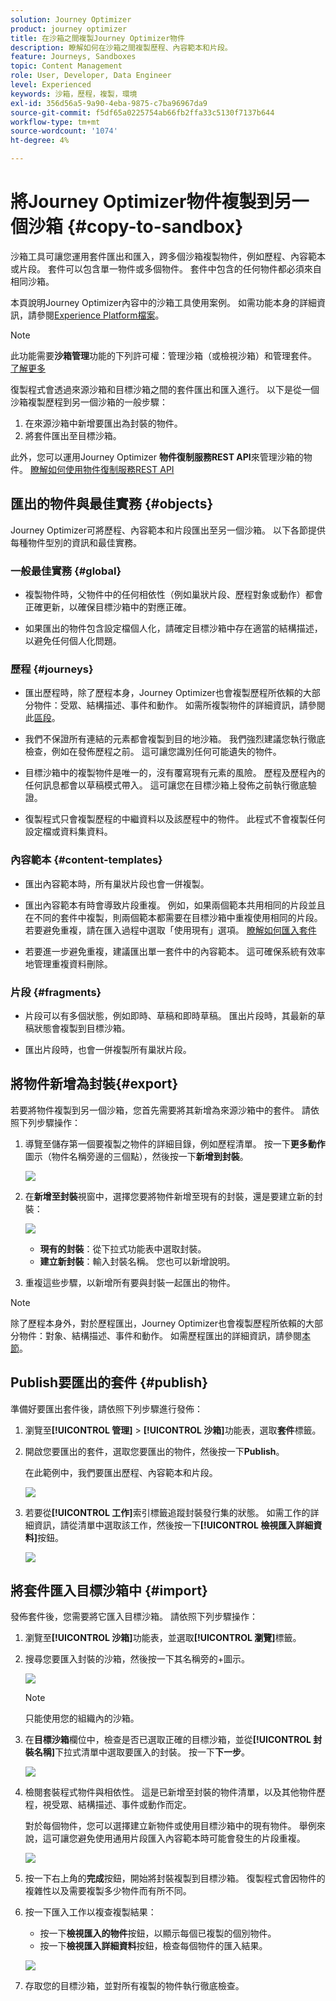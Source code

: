 ```yaml
---
solution: Journey Optimizer
product: journey optimizer
title: 在沙箱之間複製Journey Optimizer物件
description: 瞭解如何在沙箱之間複製歷程、內容範本和片段。
feature: Journeys, Sandboxes
topic: Content Management
role: User, Developer, Data Engineer
level: Experienced
keywords: 沙箱，歷程，複製，環境
exl-id: 356d56a5-9a90-4eba-9875-c7ba96967da9
source-git-commit: f5df65a0225754ab66fb2ffa33c5130f7137b644
workflow-type: tm+mt
source-wordcount: '1074'
ht-degree: 4%

---
```


# 將Journey Optimizer物件複製到另一個沙箱 {#copy-to-sandbox}

沙箱工具可讓您運用套件匯出和匯入，跨多個沙箱複製物件，例如歷程、內容範本或片段。 套件可以包含單一物件或多個物件。 套件中包含的任何物件都必須來自相同沙箱。

本頁說明Journey Optimizer內容中的沙箱工具使用案例。 如需功能本身的詳細資訊，請參閱[Experience Platform檔案](https://experienceleague.adobe.com/docs/experience-platform/sandbox/ui/sandbox-tooling.html)。

>[!NOTE]
>
>此功能需要&#x200B;**沙箱管理**&#x200B;功能的下列許可權：管理沙箱（或檢視沙箱）和管理套件。 [了解更多](../administration/ootb-permissions.md)

復製程式會透過來源沙箱和目標沙箱之間的套件匯出和匯入進行。 以下是從一個沙箱複製歷程到另一個沙箱的一般步驟：

1. 在來源沙箱中新增要匯出為封裝的物件。
1. 將套件匯出至目標沙箱。

此外，您可以運用Journey Optimizer **物件復制服務REST API**&#x200B;來管理沙箱的物件。 [瞭解如何使用物件復制服務REST API](https://developer.adobe.com/journey-optimizer-apis/references/sandbox/)

## 匯出的物件與最佳實務 {#objects}

Journey Optimizer可將歷程、內容範本和片段匯出至另一個沙箱。 以下各節提供每種物件型別的資訊和最佳實務。

### 一般最佳實務 {#global}

* 複製物件時，父物件中的任何相依性（例如巢狀片段、歷程對象或動作）都會正確更新，以確保目標沙箱中的對應正確。

* 如果匯出的物件包含設定檔個人化，請確定目標沙箱中存在適當的結構描述，以避免任何個人化問題。

### 歷程 {#journeys}

* 匯出歷程時，除了歷程本身，Journey Optimizer也會複製歷程所依賴的大部分物件：受眾、結構描述、事件和動作。 如需所複製物件的詳細資訊，請參閱此[區段](https://experienceleague.adobe.com/docs/experience-platform/sandbox/ui/sandbox-tooling.html#abobe-journey-optimizer-objects)。

* 我們不保證所有連結的元素都會複製到目的地沙箱。 我們強烈建議您執行徹底檢查，例如在發佈歷程之前。 這可讓您識別任何可能遺失的物件。

* 目標沙箱中的複製物件是唯一的，沒有覆寫現有元素的風險。 歷程及歷程內的任何訊息都會以草稿模式帶入。 這可讓您在目標沙箱上發佈之前執行徹底驗證。

* 復製程式只會複製歷程的中繼資料以及該歷程中的物件。 此程式不會複製任何設定檔或資料集資料。

### 內容範本 {#content-templates}

* 匯出內容範本時，所有巢狀片段也會一併複製。

* 匯出內容範本有時會導致片段重複。 例如，如果兩個範本共用相同的片段並且在不同的套件中複製，則兩個範本都需要在目標沙箱中重複使用相同的片段。 若要避免重複，請在匯入過程中選取「使用現有」選項。 [瞭解如何匯入套件](#import)

* 若要進一步避免重複，建議匯出單一套件中的內容範本。 這可確保系統有效率地管理重複資料刪除。

### 片段 {#fragments}

* 片段可以有多個狀態，例如即時、草稿和即時草稿。 匯出片段時，其最新的草稿狀態會複製到目標沙箱。

* 匯出片段時，也會一併複製所有巢狀片段。

## 將物件新增為封裝{#export}

若要將物件複製到另一個沙箱，您首先需要將其新增為來源沙箱中的套件。 請依照下列步驟操作：

1. 導覽至儲存第一個要複製之物件的詳細目錄，例如歷程清單。 按一下&#x200B;**更多動作**&#x200B;圖示（物件名稱旁邊的三個點），然後按一下&#x200B;**新增到封裝**。

   ![](assets/journey-sandbox1.png)

1. 在&#x200B;**新增至封裝**&#x200B;視窗中，選擇您要將物件新增至現有的封裝，還是要建立新的封裝：

   ![](assets/journey-sandbox2.png)

   * **現有的封裝**：從下拉式功能表中選取封裝。
   * **建立新封裝**：輸入封裝名稱。 您也可以新增說明。

1. 重複這些步驟，以新增所有要與封裝一起匯出的物件。

>[!NOTE]
>
>除了歷程本身外，對於歷程匯出，Journey Optimizer也會複製歷程所依賴的大部分物件：對象、結構描述、事件和動作。 如需歷程匯出的詳細資訊，請參閱[本節](../building-journeys/copy-to-sandbox.md)。

## Publish要匯出的套件 {#publish}

準備好要匯出套件後，請依照下列步驟進行發佈：

1. 瀏覽至&#x200B;**[!UICONTROL 管理]** > **[!UICONTROL 沙箱]**&#x200B;功能表，選取&#x200B;**套件**&#x200B;標籤。

1. 開啟您要匯出的套件，選取您要匯出的物件，然後按一下&#x200B;**Publish**。

   在此範例中，我們要匯出歷程、內容範本和片段。

   ![](assets/journey-sandbox4.png)

1. 若要從&#x200B;**[!UICONTROL 工作]**&#x200B;索引標籤追蹤封裝發行集的狀態。 如需工作的詳細資訊，請從清單中選取該工作，然後按一下&#x200B;**[!UICONTROL 檢視匯入詳細資料]**&#x200B;按鈕。

   ![](assets/journey-sandbox9.png)

## 將套件匯入目標沙箱中 {#import}

發佈套件後，您需要將它匯入目標沙箱。 請依照下列步驟操作：

1. 瀏覽至&#x200B;**[!UICONTROL 沙箱]**&#x200B;功能表，並選取&#x200B;**[!UICONTROL 瀏覽]**&#x200B;標籤。

1. 搜尋您要匯入封裝的沙箱，然後按一下其名稱旁的+圖示。

   ![](assets/journey-sandbox5.png)

   >[!NOTE]
   >
   >只能使用您的組織內的沙箱。

1. 在&#x200B;**目標沙箱**&#x200B;欄位中，檢查是否已選取正確的目標沙箱，並從&#x200B;**[!UICONTROL 封裝名稱]**&#x200B;下拉式清單中選取要匯入的封裝。 按一下&#x200B;**下一步**。

   ![](assets/journey-sandbox6.png)

1. 檢閱套裝程式物件與相依性。 這是已新增至封裝的物件清單，以及其他物件歷程，視受眾、結構描述、事件或動作而定。

   對於每個物件，您可以選擇建立新物件或使用目標沙箱中的現有物件。 舉例來說，這可讓您避免使用通用片段匯入內容範本時可能會發生的片段重複。

   ![](assets/journey-sandbox7.png)

1. 按一下右上角的&#x200B;**完成**&#x200B;按鈕，開始將封裝複製到目標沙箱。 復製程式會因物件的複雜性以及需要複製多少物件而有所不同。

1. 按一下匯入工作以複查複製結果：

   * 按一下&#x200B;**檢視匯入的物件**&#x200B;按鈕，以顯示每個已複製的個別物件。
   * 按一下&#x200B;**檢視匯入詳細資料**&#x200B;按鈕，檢查每個物件的匯入結果。

   ![](assets/journey-sandbox8.png)

1. 存取您的目標沙箱，並對所有複製的物件執行徹底檢查。
